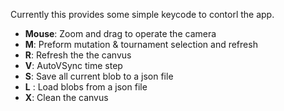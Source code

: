 Currently this provides some simple keycode to contorl the app.

- **Mouse**: Zoom and drag to operate the camera
- **M**: Preform mutation & tournament selection and refresh
- **R**: Refresh the the canvus
- **V**: AutoVSync time step
- **S**: Save all current blob to a json file
- **L** : Load blobs from a json file
- **X**: Clean the canvus